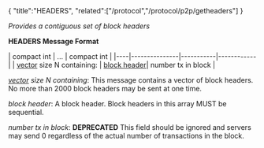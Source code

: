 <div class="cwikmeta">{
"title":"HEADERS",
"related":["/protocol","/protocol/p2p/getheaders"]
}</div>

*Provides a contiguous set of block headers*  

**HEADERS Message Format**

| compact int  | ... | compact int |
|----|---------------|-----------|------------|
| [vector](/protocol/p2p/vector) size N containing: |  [block header](/protocol/p2p/block__header)| number tx in block | 

*[vector](/protocol/p2p/vector) size N containing*:  This message contains a vector of block headers.  No more than 2000 block headers may be sent at one time.

*block header*:  A block header.  Block headers in this array MUST be sequential.

*number tx in block*: **DEPRECATED** This field should be ignored and servers may send 0 regardless of the actual number of transactions in the block.